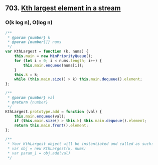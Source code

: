## 703. [Kth largest element in a stream]( https://leetcode.com/problems/kth-largest-element-in-a-stream)

### O(k log n), O(log n)


```js 
/**
 * @param {number} k
 * @param {number[]} nums
 */
var KthLargest = function (k, nums) {
    this.main = new MinPriorityQueue();
    for (let i = 0; i < nums.length; i++) {
        this.main.enqueue(nums[i]);
    }
    this.k = k;
    while (this.main.size() > k) this.main.dequeue().element;
};

/** 
 * @param {number} val
 * @return {number}
 */
KthLargest.prototype.add = function (val) {
    this.main.enqueue(val);
    if (this.main.size() > this.k) this.main.dequeue().element;
    return this.main.front().element;
};

/** 
 * Your KthLargest object will be instantiated and called as such:
 * var obj = new KthLargest(k, nums)
 * var param_1 = obj.add(val)
 */

```